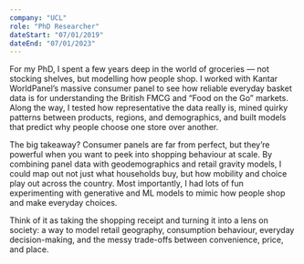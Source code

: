 ```yaml
---
company: "UCL"
role: "PhD Researcher"
dateStart: "07/01/2019"
dateEnd: "07/01/2023"
---
```


For my PhD, I spent a few years deep in the world of groceries — not stocking shelves, but modelling how people shop. I worked with Kantar WorldPanel’s massive consumer panel to see how reliable everyday basket data is for understanding the British FMCG and “Food on the Go” markets. Along the way, I tested how representative the data really is, mined quirky patterns between products, regions, and demographics, and built models that predict why people choose one store over another.

The big takeaway? Consumer panels are far from perfect, but they’re powerful when you want to peek into shopping behaviour at scale. By combining panel data with geodemographics and retail gravity models, I could map out not just what households buy, but how mobility and choice play out across the country. Most importantly, I had lots of fun experimenting with generative and ML models to mimic how people shop and make everyday choices.

Think of it as taking the shopping receipt and turning it into a lens on society: a way to model retail geography, consumption behaviour, everyday decision-making, and the messy trade-offs between convenience, price, and place. 